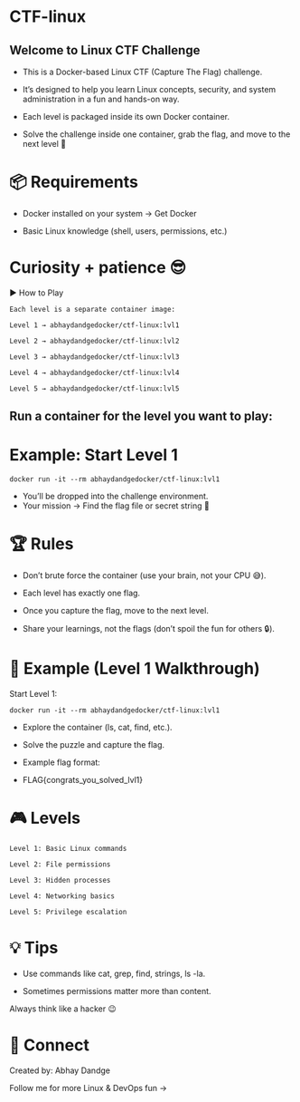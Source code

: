 # CTF-linux

## Welcome to Linux CTF Challenge

- This is a Docker-based Linux CTF (Capture The Flag) challenge.

- It’s designed to help you learn Linux concepts, security, and system administration in a fun and hands-on way.

- Each level is packaged inside its own Docker container.
  
- Solve the challenge inside one container, grab the flag, and move to the next level 🚀

# 📦 Requirements

- Docker installed on your system → Get Docker

- Basic Linux knowledge (shell, users, permissions, etc.)

# Curiosity + patience 😎

▶️ How to Play
```
Each level is a separate container image:

Level 1 → abhaydandgedocker/ctf-linux:lvl1

Level 2 → abhaydandgedocker/ctf-linux:lvl2

Level 3 → abhaydandgedocker/ctf-linux:lvl3

Level 4 → abhaydandgedocker/ctf-linux:lvl4

Level 5 → abhaydandgedocker/ctf-linux:lvl5
```
## Run a container for the level you want to play:

# Example: Start Level 1
```
docker run -it --rm abhaydandgedocker/ctf-linux:lvl1
```

- You’ll be dropped into the challenge environment.
- Your mission → Find the flag file or secret string 🎯

# 🏆 Rules

- Don’t brute force the container (use your brain, not your CPU 😅).

- Each level has exactly one flag.

- Once you capture the flag, move to the next level.

- Share your learnings, not the flags (don’t spoil the fun for others 🔒).

# 📖 Example (Level 1 Walkthrough)

Start Level 1:
```
docker run -it --rm abhaydandgedocker/ctf-linux:lvl1

```
- Explore the container (ls, cat, find, etc.).

- Solve the puzzle and capture the flag.

- Example flag format:

- FLAG{congrats_you_solved_lvl1}

# 🎮 Levels
```
Level 1: Basic Linux commands

Level 2: File permissions

Level 3: Hidden processes

Level 4: Networking basics

Level 5: Privilege escalation
```
# 💡 Tips

- Use commands like cat, grep, find, strings, ls -la.

- Sometimes permissions matter more than content.

Always think like a hacker 😉

# 🔗 Connect

Created by: Abhay Dandge

Follow me for more Linux & DevOps fun → 
